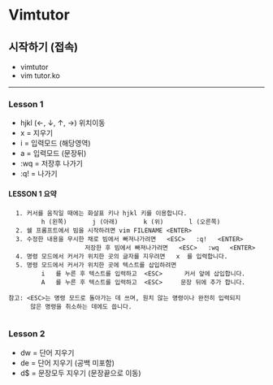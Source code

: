 # Vimtutor

## 시작하기 (접속)

* vimtutor
* vim tutor.ko

---


### Lesson 1 

* hjkl (←, ↓, ↑, →) 위치이동
* x = 지우기
* i = 입력모드 (해당영역)
* a = 입력모드 (문장뒤)
* :wq = 저장후 나가기 
* :q! = 나가기 



#### LESSON 1 요약

``` 
  1. 커서를 움직일 때에는 화살표 키나 hjkl 키를 이용합니다.
         h (왼쪽)       j (아래)       k (위)       l (오른쪽)
  2. 쉘 프롬프트에서 빔을 시작하려면 vim FILENAME <ENTER>
  3. 수정한 내용을 무시한 채로 빔에서 빠져나가려면   <ESC>   :q!   <ENTER>
                     저장한 후 빔에서 빠져나가려면   <ESC>   :wq   <ENTER>
  4. 명령 모드에서 커서가 위치한 곳의 글자를 지우려면   x  를 입력합니다.
  5. 명령 모드에서 커서가 위치한 곳에 텍스트를 삽입하려면
         i   를 누른 후 텍스트를 입력하고  <ESC>      커서 앞에 삽입합니다.
         A   를 누른 후 텍스트를 입력하고  <ESC>     문장 뒤에 추가 합니다.

참고: <ESC>는 명령 모드로 돌아가는 데 쓰며, 원치 않는 명령이나 완전히 입력되지
      않은 명령을 취소하는 데에도 씁니다. 
    
```


### Lesson 2
 
 
* dw = 단어 지우기
* de = 단어 지우기 (공백 미포함)
* d$ = 문장모두 지우기 (문장끝으로 이동)


